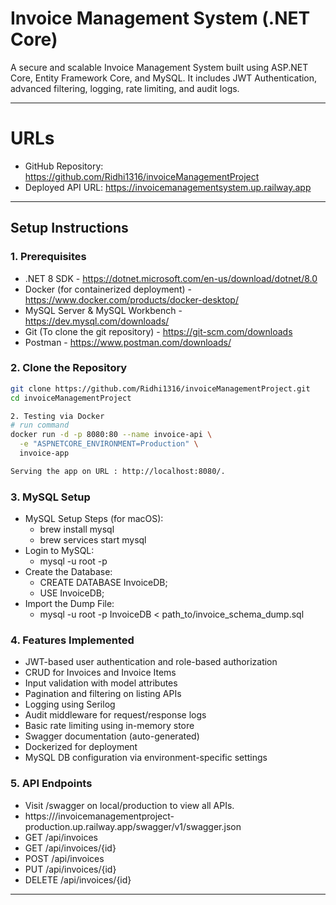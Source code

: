 # Invoice Management System (.NET Core)

A secure and scalable Invoice Management System built using ASP.NET Core, Entity Framework Core, and MySQL. It includes JWT Authentication, advanced filtering, logging, rate limiting, and audit logs.

---

# URLs

- GitHub Repository: https://github.com/Ridhi1316/invoiceManagementProject
- Deployed API URL: https://invoicemanagementsystem.up.railway.app

---


## Setup Instructions

### 1. Prerequisites
 - .NET 8 SDK - https://dotnet.microsoft.com/en-us/download/dotnet/8.0
 - Docker (for containerized deployment) - https://www.docker.com/products/docker-desktop/
 - MySQL Server & MySQL Workbench - https://dev.mysql.com/downloads/
 - Git (To clone the git repository) - https://git-scm.com/downloads
 - Postman - https://www.postman.com/downloads/

### 2. Clone the Repository
```bash
git clone https://github.com/Ridhi1316/invoiceManagementProject.git
cd invoiceManagementProject

2. Testing via Docker
# run command
docker run -d -p 8080:80 --name invoice-api \
  -e "ASPNETCORE_ENVIRONMENT=Production" \
  invoice-app

Serving the app on URL : http://localhost:8080/.

```

### 3. MySQL Setup
 - MySQL Setup Steps (for macOS):
    - brew install mysql
     - brew services start mysql
 - Login to MySQL:
     - mysql -u root -p
 - Create the Database:
     - CREATE DATABASE InvoiceDB;
     - USE InvoiceDB;
 - Import the Dump File:
     - mysql -u root -p InvoiceDB < path_to/invoice_schema_dump.sql

### 4. Features Implemented
- JWT-based user authentication and role-based authorization
- CRUD for Invoices and Invoice Items
- Input validation with model attributes
- Pagination and filtering on listing APIs
- Logging using Serilog
- Audit middleware for request/response logs
- Basic rate limiting using in-memory store
- Swagger documentation (auto-generated)
- Dockerized for deployment
- MySQL DB configuration via environment-specific settings

### 5. API Endpoints
- Visit /swagger on local/production to view all APIs.
- https:///invoicemanagementproject-production.up.railway.app/swagger/v1/swagger.json
- GET /api/invoices
- GET /api/invoices/{id}
- POST /api/invoices
- PUT /api/invoices/{id}
- DELETE /api/invoices/{id}

----